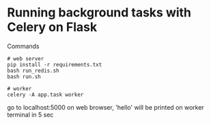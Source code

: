 # Running background tasks with Celery on Flask

Commands
```
# web server
pip install -r requirements.txt
bash run_redis.sh
bash run.sh
```
```
# worker
celery -A app.task worker
```
go to localhost:5000 on web browser, 'hello' will be printed on worker terminal in 5 sec
